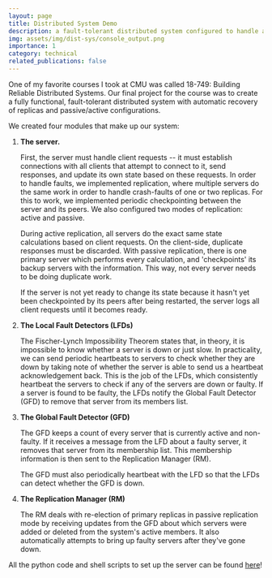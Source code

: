```yaml
---
layout: page
title: Distributed System Demo
description: a fault-tolerant distributed system configured to handle active and passive replication
img: assets/img/dist-sys/console_output.png
importance: 1
category: technical
related_publications: false  
---
```


One of my favorite courses I took at CMU was called 18-749: Building Reliable Distributed Systems. Our final project for the course was to create a fully functional, fault-tolerant distributed system with automatic recovery of replicas and passive/active configurations.

We created four modules that make up our system:

1. **The server.**

   First, the server must handle client requests -- it must establish connections with all clients that attempt to connect to it, send responses, and update its own state based on these requests. In order to handle faults, we implemented replication, where multiple servers do the same work in order to handle crash-faults of one or two replicas. For this to work, we implemented periodic checkpointing between the server and its peers. We also configured two modes of replication: active and passive.

   During active replication, all servers do the exact same state calculations based on client requests. On the client-side, duplicate responses must be discarded. With passive replication, there is one primary server which performs every calculation, and 'checkpoints' its backup servers with the information. This way, not every server needs to be doing duplicate work.

   If the server is not yet ready to change its state because it hasn't yet been checkpointed by its peers after being restarted, the server logs all client requests until it becomes ready.

2. **The Local Fault Detectors (LFDs)**

   The Fischer-Lynch Impossibility Theorem states that, in theory, it is impossible to know whether a server is down or just slow. In practicality, we can send periodic heartbeats to servers to check whether they are down by taking note of whether the server is able to send us a heartbeat acknowledgement back. This is the job of the LFDs, which consistently heartbeat the servers to check if any of the servers are down or faulty. If a server is found to be faulty, the LFDs notify the Global Fault Detector (GFD) to remove that server from its members list.

3. **The Global Fault Detector (GFD)**

   The GFD keeps a count of every server that is currently active and non-faulty. If it receives a message from the LFD about a faulty server, it removes that server from its membership list. This membership information is then sent to the Replication Manager (RM).

   The GFD must also periodically heartbeat with the LFD so that the LFDs can detect whether the GFD is down.

4. **The Replication Manager (RM)**

   The RM deals with re-election of primary replicas in passive replication mode by receiving updates from the GFD about which servers were added or deleted from the system's active members. It also automatically attempts to bring up faulty servers after they've gone down.

All the python code and shell scripts to set up the server can be found [here](https://github.com/aditinnara/FaultTolerantDistributedSystem)!

